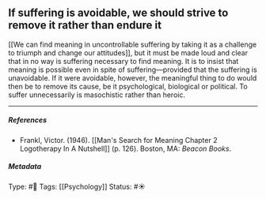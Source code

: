 ## If suffering is avoidable, we should strive to remove it rather than endure it # 

[[We can find meaning in uncontrollable suffering by taking it as a challenge to triumph and change our attitudes]], but it must be made loud and clear that in no way is suffering necessary to find meaning. It is to insist that meaning is possible even in spite of suffering—provided that the suffering is unavoidable. If it were avoidable, however, the meaningful thing to do would then be to remove its cause, be it psychological, biological or political. To suffer unnecessarily is masochistic rather than heroic.

___

##### References

- Frankl, Victor. (1946). [[Man's Search for Meaning Chapter 2 Logotherapy In A Nutshell]] (p. 126). Boston, MA: _Beacon Books_.

##### Metadata

Type: #🔴 
Tags: [[Psychology]] 
Status: #☀️ 